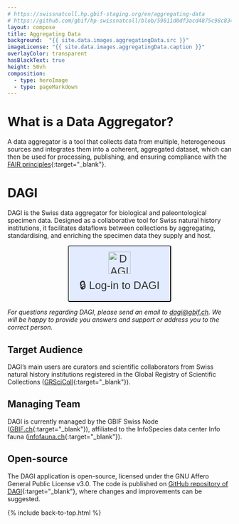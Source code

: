 ```yaml
---
# https://swissnatcoll.hp.gbif-staging.org/en/aggregating-data
# https://github.com/gbif/hp-swissnatcoll/blob/59811d0df3acd4875c98c834c3d021482d21a7f6/en/aggregating-data.md
layout: compose
title: Aggregating Data 
background:  "{{ site.data.images.aggregatingData.src }}"
imageLicense: "{{ site.data.images.aggregatingData.caption }}"
overlayColor: transparent
hasBlackText: true
height: 50vh
composition:
  - type: heroImage
  - type: pageMarkdown
---
```


# What is a Data Aggregator?

A data aggregator is a tool that collects data from multiple, heterogeneous sources and integrates them into a coherent, aggregated dataset, which can then be used for processing, publishing, and ensuring compliance with the [FAIR principles](https://www.go-fair.org/fair-principles/){:target="_blank"}.

# DAGI

DAGI is the Swiss data aggregator for biological and paleontological specimen data. Designed as a collaborative tool for Swiss natural history institutions, it facilitates dataflows between collections by aggregating, standardising, and enriching the specimen data they supply and host.

<div style="display: flex; justify-content: center; align-items: center; gap: 30px;">
  <a href="https://dagi.gbif.ch/sign-in" style="text-decoration: none;">
    <button
      style="
        display: flex;
        flex-direction: column;
        align-items: center;
        justify-content: center;
        gap: 8px;
        padding: 12px 24px;
        font-size: 24px;
        border: 2px solid {{ site.data.colors.siteColor.background }};
        border-radius: 4px;
        background-color: #E2EBFF;
        color: #333;
        cursor: pointer;
        text-align: center;
      "
      onmouseover="this.style.color='{{ site.data.colors.siteColor.background }}';"
      onmouseout="this.style.color='#333';"
    >
      <img src="https://dagi.gbif.ch/images/logo-light.png" alt="DAGI logo" style="height: 50px; width: auto;">
      🔒 Log-in to DAGI
    </button>
  </a>
</div>

_For questions regarding DAGI, please send an email to [dagi@gbif.ch](mailto:dagi@gbif.ch). We will be happy to provide you answers and support or address you to the correct person._

## Target Audience

DAGI’s main users are curators and scientific collaborators from Swiss natural history institutions registered in the Global Registry of Scientific Collections ([GRSciColl](https://scientific-collections.gbif.org/){:target="_blank"}).

## Managing Team

DAGI is currently managed by the GBIF Swiss Node ([GBIF.ch](https://www.gbif.org/country/CH/summary){:target="_blank"}), affiliated to the InfoSpecies data center Info fauna ([infofauna.ch](https://www.infofauna.ch/fr#gsc.tab=0){:target="_blank"}).

## Open-source

The DAGI application is open-source, licensed under the GNU Affero General Public License v3.0. The code is published on [GitHub repository of DAGI](https://github.com/zebbra/data_aggregator/tree/develop){:target="_blank"}, where changes and improvements can be suggested. 

{% include back-to-top.html %}
